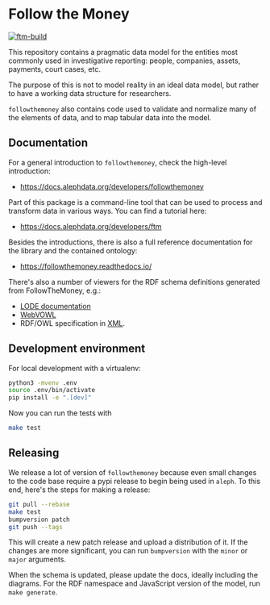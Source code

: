 # Follow the Money

[![ftm-build](https://github.com/alephdata/followthemoney/actions/workflows/build.yml/badge.svg)](https://github.com/alephdata/followthemoney/actions/workflows/build.yml)

This repository contains a pragmatic data model for the entities most
commonly used in investigative reporting: people, companies, assets,
payments, court cases, etc.

The purpose of this is not to model reality in an ideal data model, but
rather to have a working data structure for researchers.

`followthemoney` also contains code used to validate and normalize many
of the elements of data, and to map tabular data into the model.

## Documentation

For a general introduction to `followthemoney`, check the high-level introduction:

* https://docs.alephdata.org/developers/followthemoney

Part of this package is a command-line tool that can be used to process and
transform data in various ways. You can find a tutorial here:

* https://docs.alephdata.org/developers/ftm

Besides the introductions, there is also a full reference documentation for the
library and the contained ontology: 

* https://followthemoney.readthedocs.io/

There's also a number of viewers for the RDF schema definitions generated
from FollowTheMoney, e.g.:

* [LODE documentation](http://150.146.207.114/lode/extract?url=https%3A%2F%2Falephdata.github.io%2Ffollowthemoney%2Fns%2Fftm.xml&owlapi=true&imported=true&lang=en)
* [WebVOWL](https://service.tib.eu/webvowl/#iri=https://alephdata.github.io/followthemoney/ns/ftm.xml)
* RDF/OWL specification in [XML](https://alephdata.github.io/followthemoney/ns/ftm.xml).

## Development environment

For local development with a virtualenv:

```bash
python3 -mvenv .env
source .env/bin/activate
pip install -e ".[dev]"
```

Now you can run the tests with

```bash
make test
```

## Releasing

We release a lot of version of `followthemoney` because even small changes
to the code base require a pypi release to begin being used in `aleph`. To
this end, here's the steps for making a release:

```bash
git pull --rebase
make test
bumpversion patch
git push --tags
```

This will create a new patch release and upload a distribution of it. If
the changes are more significant, you can run `bumpversion` with the `minor`
or `major` arguments.

When the schema is updated, please update the docs, ideally including the
diagrams. For the RDF namespace and JavaScript version of the model, 
run `make generate`.
